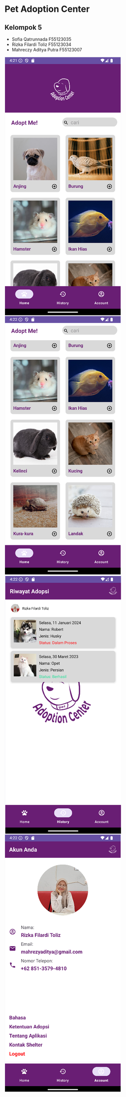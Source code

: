 # Pet Adoption Center
## Kelompok 5
- Sofia Qatrunnada F55123035
- Rizka Filardi Toliz F55123034
- Mahreczy Aditya Putra F55123007

![Home 1](img/Home1.png)
![Home 2](img/Home2.png)
![Riwayat Adopsi](img/History.png)
![Akun Pengguna](img/Account.png)